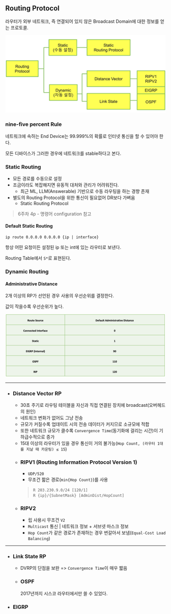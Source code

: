 ## Routing Protocol

라우터가 외부 네트워크, 즉 연결되어 있지 않은 Broadcast Domain에 대한 정보를 얻는 프로토콜.

![alt text](image-3.png)

### nine-five percent Rule

네트워크에 속하는 End Device는 99.999%의 확률로 인터넷 통신을 할 수 있어야 한다.

모든 디바이스가 그러한 경우에 네트워크를 stable하다고 본다.

### Static Routing

- 모든 경로를 수동으로 설정
- 조금이라도 복잡해지면 유동적 대처와 관리가 어려워진다.
    * 최근 ML, LLM(Answerable) 기반으로 수동 라우팅을 하는 경향 존재
- 별도의 Routing Protocol을 위한 통신이 필요없어 DR보다 가벼움
    * Static Routing Protocol

> 6주차 4p - 명령어 configuration 참고

#### Default Static Routing

    ip route 0.0.0.0 0.0.0.0 {ip | interface}

항상 어떤 요청이든 설정된 ip 또는 int에 있는 라우터로 보낸다.

Routing Table에서 `S*`로 표현된다.

### Dynamic Routing

#### Administrative Distance

2개 이상의 RP가 선언된 경우 사용의 우선순위를 결정한다.

값이 작을수록 우선순위가 높다.

![alt text](image.png)

***

* ### Distance Vector RP

    - 30초 주기로 라우팅 테이블을 자신과 직접 연결된 장치에 broadcast(오버헤드의 원인)
    - 네트워크 변화가 없어도 그냥 전송
    - 규모가 커질수록 업데이트 시의 전송 데이터가 커지므로 소규모에 적합
    - 또한 네트워크 규모가 클수록 `Convergence Time`(동기화에 걸리는 시간)이 기하급수적으로 증가
    - 15대 이상의 라우터가 있을 경우 통신이 거의 불가능(`Hop Count, (라우터 1대를 지날 때 카운팅) ≤ 15`)

    * ### RIPV1 (Routing Information Protocol Version 1)

        - `UDP/520`
        - 무조건 짧은 경로(`min{Hop Count}`)를 사용
        > `R 203.230.9.0/24 [120/1]` <br>
        > `R {ip}/{SubnetMask} [AdminDist/HopCount]`

    * ### RIPV2

        - 립 사용시 무조건 `V2`
        - `Multicast` 통신 | 네트워크 정보 + 서브넷 마스크 정보
        - `Hop Count`가 같은 경로가 존재하는 경우 번갈아서 보냄(`Equal-Cost Load Balancing`)

***

* ### Link State RP

    - DVRP의 단점을 보완 => `Convergence Time`이 매우 짧음

    * ### OSPF

        2017년까지 시스코 라우터에서만 쓸 수 있었다. 

* ### EIGRP
    